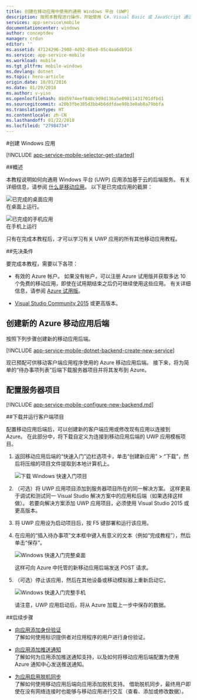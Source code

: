 ```yaml
---
title: 创建在移动应用中使用的通用 Windows 平台 (UWP)
description: 按照本教程进行操作，开始使用 C#、Visual Basic 或 JavaScript 通过 Azure 移动应用后端进行通用 Windows 平台 (UWP) 应用开发。
services: app-service\mobile
documentationcenter: windows
author: conceptdev
manager: crdun
editor: ''
ms.assetid: 47124296-2908-4d92-85e0-05c4aa6db916
ms.service: app-service-mobile
ms.workload: mobile
ms.tgt_pltfrm: mobile-windows
ms.devlang: dotnet
ms.topic: hero-article
origin.date: 10/01/2016
ms.date: 01/29/2018
ms.author: v-yiso
ms.openlocfilehash: 88d5974eef848c9d9d136a5e09811431701dfbd1
ms.sourcegitcommit: a20b3fbe305d3bb4b6ddfdae98b3e0ab8a79bbfa
ms.translationtype: HT
ms.contentlocale: zh-CN
ms.lasthandoff: 01/22/2018
ms.locfileid: "27984734"
---
```

#<a name="create-a-windows-app"></a>创建 Windows 应用

[!INCLUDE [app-service-mobile-selector-get-started](../../includes/app-service-mobile-selector-get-started.md)]

##<a name="overview"></a>概述

本教程说明如何向通用 Windows 平台 (UWP) 应用添加基于云的后端服务。 有关详细信息，请参阅 [什么是移动应用](./app-service-mobile-value-prop.md)。 以下是已完成应用的截屏：

![已完成的桌面应用](./media/app-service-mobile-windows-store-dotnet-get-started/mobile-quickstart-completed-desktop.png)   
在桌面上运行。 

![已完成的手机应用](./media/app-service-mobile-windows-store-dotnet-get-started/mobile-quickstart-completed.png)  
在手机上运行

只有在完成本教程后，才可以学习有关 UWP 应用的所有其他移动应用教程。 

##<a name="prerequisites"></a>先决条件

要完成本教程，需要以下各项：

* 有效的 Azure 帐户。 如果没有帐户，可以注册 Azure 试用版并获取多达 10 个免费的移动应用，即使在试用期结束之后仍可继续使用这些应用。 有关详细信息，请参阅 [Azure 试用版](https://www.azure.cn/pricing/1rmb-trial/)。

* [Visual Studio Community 2015] 或更高版本。

## <a name="create-a-new-azure-mobile-app-backend"></a>创建新的 Azure 移动应用后端
按照下列步骤创建新的移动应用后端。

[!INCLUDE [app-service-mobile-dotnet-backend-create-new-service](../../includes/app-service-mobile-dotnet-backend-create-new-service.md)]

现已预配可供移动客户端应用程序使用的 Azure 移动应用后端。 接下来，将为简单的“待办事项列表”后端下载服务器项目并将其发布到 Azure。

## <a name="configure-the-server-project"></a>配置服务器项目

[!INCLUDE [app-service-mobile-configure-new-backend.md](../../includes/app-service-mobile-configure-new-backend.md)]

##<a name="download-and-run-the-client-project"></a>下载并运行客户端项目

配置移动应用后端后，可以创建新的客户端应用或修改现有应用以连接到 Azure。 在此部分中，将下载自定义为连接到移动应用后端的 UWP 应用模板项目。

1. 返回移动应用后端的“快速入门”边栏选项卡，单击“创建新应用” > “下载”，然后将压缩的项目文件提取到本地计算机上。

    ![下载 Windows 快速入门项目](./media/app-service-mobile-windows-store-dotnet-get-started/mobile-app-windows-quickstart.png)

3. （可选）将 UWP 应用项目添加到服务器项目所在的同一解决方案。 这样更易于调试和测试同一 Visual Studio 解决方案中的应用和后端（如果选择这样做）。 若要向解决方案添加 UWP 应用项目，必须使用 Visual Studio 2015 或更高版本。

4. 将 UWP 应用设为启动项目后，按 F5 键部署和运行该应用。

5. 在应用的“插入待办事项”文本框中键入有意义的文本（例如“完成教程”），然后单击“保存”。

    ![Windows 快速入门完整桌面](./media/app-service-mobile-windows-store-dotnet-get-started/mobile-quickstart-startup.png)

    这样可向 Azure 中托管的新移动应用后端发送 POST 请求。

6. （可选）停止该应用，然后在其他设备或移动模拟器上重新启动它。

    ![Windows 快速入门完整手机](./media/app-service-mobile-windows-store-dotnet-get-started/mobile-quickstart-completed.png)

    请注意，UWP 应用启动后，将从 Azure 加载上一步中保存的数据。 

##<a name="next-steps"></a>后续步骤

* [向应用添加身份验证](./app-service-mobile-windows-store-dotnet-get-started-users.md)  
  了解如何使用标识提供者对应用程序的用户进行身份验证。

* [向应用添加推送通知](./app-service-mobile-windows-store-dotnet-get-started-push.md)  
  了解如何为应用添加推送通知支持，以及如何将移动应用后端配置为使用 Azure 通知中心发送推送通知。

* [为应用启用脱机同步](./app-service-mobile-windows-store-dotnet-get-started-offline-data.md)  
  了解如何使用移动应用后端向应用添加脱机支持。 借助脱机同步，最终用户即使在没有网络连接时也能够与移动应用进行交互（查看、添加或修改数据）。

<!-- Anchors. -->
<!-- Images. -->
<!-- URLs. -->
[Mobile App SDK]: http://go.microsoft.com/fwlink/?LinkId=257545
[Azure portal]: https://portal.azure.cn/
[Visual Studio Community 2015]: https://go.microsoft.com/fwLink/p/?LinkID=534203